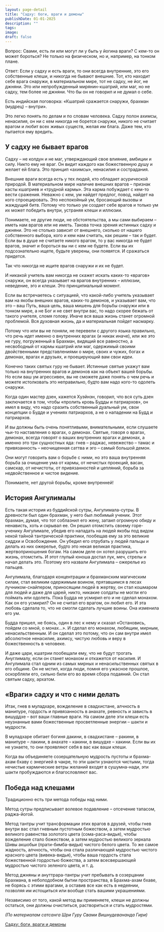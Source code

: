 ```yaml
---
layout: page-detail
title: "Садху: боги, враги и демоны"
publishDate: 01-01-2025
description: ""
tags:
image:
draft: false
---
```


Вопрос: Свами, есть ли или могут ли у быть у йогина враги? С кем-то он может бороться? Не только на физическом, но и, например, на тонком плане.

Ответ: Если у садху и есть враги, то они всегда внутренние, это его собственные клеши, и никогда не бывают внешние. Тот, кто находит себе врага снаружи, в материальном мире, тот не садху, не йог, не джняни. Это или непробужденный мирянин-кшатрий, или маг, но не садху, тем более не джняни. Что бы он не говорил и не думал о себе.

Есть индийская поговорка: «Кшатрий сражается снаружи, брахман (мудрец) – внутри».

Это легко понять по делам и по словам человека. Садху полон ахимсы, ненасилия, он ни с кем никогда не борется снаружи, никого не считает врагом и любит всех живых существ, желая им блага. Даже тем, кто пытается ему вредить.

## У садху не бывает врагов

Садху – не колдун и не маг, утверждающий свое влияние, амбиции и силу. Никто ему не враг. Он видит каждого как божественную душу и желает ей блага. Это принцип «ахимсы», ненасилия и сострадания.

Внешние враги всегда есть у тех людей, кто обладает асурической природой. В материальном мире наличие внешних врагов – признак касты кшатриев и «трудной кармы». Эта карма побуждает с кем-то вести сражения. Неважно с кем, ум найдет предлог, повод, найдет на кого спроецировать. Это неспокойный ум, бросающий вызовы и жаждущий битв. Потому что только ум создает себе врагов и только ум их может победить внутри, устраняя клеши и иллюзии.

Понимаете, не другие люди, не обстоятельства, а мы сами выбираем – иметь нам врагов или не иметь. Такова точка зрения истинных садху и джняни. Это не столько зависит от внешнего, сколько от нашего собственного выбора, кого и кем нам считать, как решим – так и будет. Если вы в душе не считаете никого врагом, то у вас никогда не будет врагов, значит и бороться вы ни с кем не будете. Если вы их подсознательно ищете, будьте уверены, они появятся. И сражаться придется.

Так что никогда не ищите врагов снаружи и их не будет.

И никакой учитель вам никогда не скажет искать каких-то «врагов» снаружи, он всегда указывает на врагов внутренних – иллюзии, неведение, эго и клеши. Это принципиальный момент.

Если вы встречаетесь с ситуацией, что какой-либо учитель указывает вам на якобы внешних врагов, каких-то демонов, и указывает вам, что это – ваш Путь, ваша цель, ваша мишень для борьбы снаружи или в тонком мире, а не Бог и не свет внутри вас, то надо скорее бежать от такого учителя, сломя голову. Иначе вся ваша жизнь станет огромной проблемой. Вся духовная жизнь, да и материальная пойдет насмарку.

Потому что или вы не поняли, не перевели с другого языка правильно, что речь идет именно о внутренних врагах (и никак иначе), или же это не гуру, погруженный в Брахман, видящий все равностно, а несвободный от кармы кшатрий или маг, одержимый своими двойственными представлениями о мире, своих и чужих, богах и демонах, врагах и друзьях, и проецирующий вам свои идеи.

Конечно таких святых гуру не бывает. Истинные святые укажут вам только на внутренних врагов и демонов как на объект вашей борьбы. Но если ваш ум агрессивен, вы не сможете даже понять о чем речь и можете истолковать это неправильно, будто вам надо кого-то одолеть снаружи.

Когда один мастер дзен, кажется Хуэйнэн, говорил, что вся суть дзен заключается в том, чтобы «пролить кровь Будды и патриархов», он имел в виду, что надо сразить собственный дуальный ум, свои концепции о Будде и учениях патриархов, а не о нападении на Будд и патриархов.

И вы должны быть очень понятливыми, внимательными, если слушаете чьи-то наставления о врагах, о демонах. Святые, говоря о врагах, демонах, всегда говорят о ваших внутренних врагах и демонах, а именно это три сущностных яда: гнев – раджас, невежество – тамас и привязанность – неочищенная саттва и эго – самый большой демон.

Они могут говорить вам о борьбе с ними, но это ваша внутренняя борьба за очищение ума от кармы, от нечистых проекций, васан, самскар, от нечистоты, от привязанностей и цепляний, борьба за недвойственное и чистое видение.

Понимаете, нет другой борьбы, кроме внутренней!

## История Ангулималы

Есть такая история из буддийской сутры, Ангулимала-сутры. В древности был один брахман, у него был любимый ученик. Этот брахман, думая, что тот соблазнил его жену, затаил огромную обиду и ненависть, хоть и скрывал ее. Он решил отомстить своему горе-ученику Ангулимале, убедив его нападать на людей якобы под видом некой тайной тантрической практики, пообещав ему за это великие сиддхи и Освобождение. Он убедил его отрубать у людей пальцы и делать из них ожерелье, будто это некая великая практика, жертвоприношения богам. На самом деле он хотел разрушить его жизнь, отомстить. И этот глупый юноша достал лук, меч, стрелы и начал делать это. Поэтому его назвали Ангулимала – ожерелье из пальцев.

Ангулимала, благодаря концентрации и брахманским магическим силам, стал великим одержимым воином, прятавшимся в лесах лучником-снайпером, приносящим людей в жертву, он стал кошмаром для людей и даже для царей, никто, никакие солдаты не могли его поймать или одолеть. Пока Будда не усмирил его и не сделал монахом. Как он его усмирил? Он не считал его врагом, он любил его. И эта любовь сделала то, что не смогли сделать лучшие воины. Она изменила его ум.

Будда пришел, не боясь, один в лес к нему и сказал «Остановись, пойдем со мной, о монах...». И сделал его монахом, любящим, мирным, ненасильственным. И он сделал это потому, что он сам внутри имел абсолютное ненасилие, ахимсу, чистую любовь и веру в божественность в человеке.

И даже цари, кшатрии пообещали ему, что не будут трогать Ануглималу, если он станет монахом и откажется от насилия. И Ангулимала стал одним из самых мирных и ненасильственных святых в его общине. Он не мстил, когда люди, помня его ужасное прошлое, оскорбляли его, сильно били его во время сбора подаяний. Он стал святым садху, архатом.

## «Враги» садху и что с ними делать

Итак, гнев в муладхаре, вожделение в свадхистане, алчность в манипуре, гордость и привязанность в анахате, ревность и зависть в вишуддхе – вот ваши главные враги. На самом деле эти клеши есть неузнанные вами божественные просветленные энергии – шакти и мудрости. 

В муладхаре обитает богиня дакини, в свадхистане – ракини, в манипуре – лакини, в анахате – какини, в вишудхе – хакини. Если вы их не узнаете, то они проявляют себя в вас как ваши клеши.

Когда вы объединяете созерцательную мудрость пустоты и брахма-ахам бхаву с энергией в чакре, то эти шакти узнаются чистыми, тогда нечистые кармические ветры желаний входят в сушумна-нади, эти шакти пробуждаются и благословляют вас.

## Победа над клешами

Традиционно есть три метода победы над ними.

Метод сутры предписывает волевое подавление – отсечение тапасом, раджа-йогой.

Метод тантры учит трансформации этих врагов в друзей, чтобы гнев внутри вас стал гневным пустотным божеством, а затем мудростью великого равенства золотого цвета (сома-раса-видья), чтобы вожделение стало божеством, а затем мудростью великого зеркала Шивы акшобьи (прати-бимба-видья) чистого белого цвета. То же самое жадность, алчность, чтобы она стала различающей мудростью чистого красного цвета (вивека-видья), чтобы ваша гордость стала божественной гордостью божества, а затем всесвершающей мудростью чистого зеленого цвета, и т. д.

Метод джняны и ануттрара-тантры учит пребывать в созерцании Брахмана, в небоподобном бытии пространства, в Брахма-ахам бхаве, не борясь с этими врагами, а оставив все как есть в недеянии, позволяя им истощиться или вообще стать вашими украшениями. 

Независимо от того, какой метод вы применяете, клеши не должны остаться, они должны очиститься, раствориться и стать мудростями.

_(По материалам сатсанга Шри Гуру Свами Вишнудевананда Гири)_

[Садху: боги, враги и демоны](/binaries/file/news/f%5F3052.docx)
